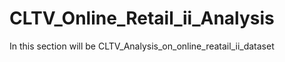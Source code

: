 # CLTV_Online_Retail_ii_Analysis
In this section will be CLTV_Analysis_on_online_reatail_ii_dataset
